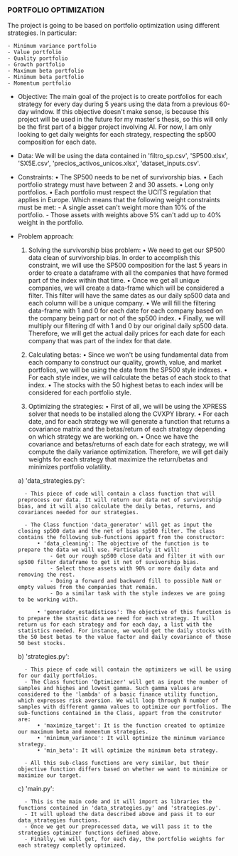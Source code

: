 ###  PORTFOLIO OPTIMIZATION

The project is going to be based on portfolio optimization using different strategies. In particular:

    - Minimum variance portfolio
    - Value portfolio
    - Quality portfolio
    - Growth portfolio
    - Maximum beta portfolio
    - Minimum beta portfolio
    - Momentum portfolio 

- Objective: The main goal of the project is to create portfolios for each strategy for every day during 5 years using the data from a previous 60-day window. If this objective doesn't make sense, is because this project will be used in the future for my master's thesis, so this will only be the first part of a bigger project involving AI. For now, I am only looking to get daily weights for each strategy, respecting the sp500 composition for each date. 

- Data: We will be using the data contained in 'filtro_sp.csv', 'SP500.xlsx', 'SX5E.csv', 'precios_activos_unicos.xlsx', 'dataset_inputs.csv'. 

- Constraints:
    • The SP500 needs to be net of survivorship bias. 
    • Each portfolio strategy must have between 2 and 30 assets. 
    • Long only portfolios.
    • Each portfolio must respect the UCITS regulation that applies in Europe. Which means that the following weight constraints must be met:
        - A single asset can't weight more than 10% of the portfolio.
        - Those assets with weights above 5% can't add up to 40% weight in the portfolio. 

- Problem approach:

    1) Solving the survivorship bias problem:
        • We need to get our SP500 data clean of survivorship bias. In order to accomplish this constraint, we will use the SP500 composition for the last 5 years in order to create a dataframe with all the companies that have formed part of the index within that time. 
        • Once we get all unique companies, we will create a data-frame which will be considered a filter. This filter will have the same dates as our daily sp500 data and each column will be a unique company. 
        • We will fill the filtering data-frame with 1 and 0 for each date for each company based on the company being part or not of the sp500 index.
        • Finally, we will multiply our filtering df with 1 and 0 by our original daily sp500 data. Therefore, we will get the actual daily prices for each date for each company that was part of the index for that date. 

    3) Calculating betas:
        • Since we won't be using fundamental data from each company to construct our quality, growth, value, and market portfolios, we will be using the data from the SP500 style indexes. 
        • For each style index, we will calculate the betas of each stock to that index.
        • The stocks with the 50 highest betas to each index will be considered for each portfolio style.  

    2) Optimizing the strategies:
        • First of all, we will be using the XPRESS solver that needs to be installed along the CVXPY library.
        • For each date, and for each strategy we will generate a function that returns a covariance matrix and the betas/return of each strategy depending on which strategy we are working on. 
        • Once we have the covariance and betas/returns of each date for each strategy, we will compute the daily variance optimization. Therefore, we will get daily weights for each strategy that maximize the return/betas and minimizes portfolio volatility. 

    a) 'data_strategies.py':

        - This piece of code will contain a class function that will preprocess our data. It will return our data net of survivorship bias, and it will also calculate the daily betas, returns, and covariances needed for our strategies. 

        - The Class function 'data_generator' will get as input the closing sp500 data and the net of bias sp500 filter. The class contains the following sub-functions appart from the constructor:
            • 'data_cleaning': The objective of the function is to prepare the data we will use. Particularly it will:
                - Get our rough sp500 close data and filter it with our sp500 filter dataframe to get it net of suvivorship bias. 
                - Select those assets with 90% or more daily data and removing the rest. 
                - Doing a forward and backward fill to possible NaN or empty values from the companies that remain. 
                - Do a similar task with the style indexes we are going to be working with. 

            • 'generador_estadísticos': The objective of this function is to prepare the stastic data we need for each strategy. It will return us for each strategy and for each day, a list with the statistics needed. For instance, we would get the daily stocks with the 50 best betas to the value factor and daily covariance of those 50 best stocks. 

    b) 'strategies.py':

        - This piece of code will contain the optimizers we will be using for our daily portfolios. 
        - The Class function 'Optimizer' will get as input the number of samples and highes and lowest gamma. Such gamma values are considered to the 'lambda' of a basic finance utility function, which expresses risk aversion. We will loop through N number of samples with different gamma values to optimize our portfolios. The sub-functions contained in the Class, appart from the construtor are:
            • 'maximize_target': It is the function created to optimize our maximum beta and momentum strategies. 
            • 'minimum_variance': It will optimize the minimum variance strategy.
            • 'min_beta': It will optimize the minimum beta strategy. 
        
        - All this sub-class functions are very similar, but their objective function differs based on whether we want to minimize or maximize our target. 
    
    c) 'main.py':

        - This is the main code and it will import as libraries the functions contained in 'data_strategies.py' and 'strategies.py'. 
        - It will upload the data described above and pass it to our data_strategies functions. 
        - Once we get our preprocessed data, we will pass it to the strategies optimizer functions defined above. 
        - Finally, we will get, for each day, the portfolio weights for each strategy completly optimized. 